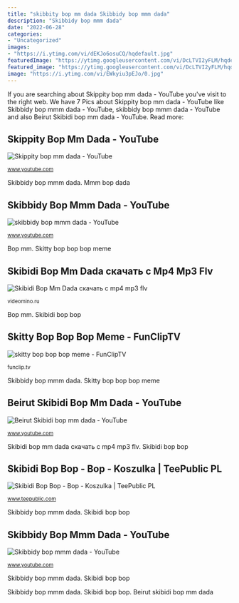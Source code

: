 ```yaml
---
title: "skibbity bop mm dada Skibbidy bop mmm dada"
description: "Skibbidy bop mmm dada"
date: "2022-06-28"
categories:
- "Uncategorized"
images:
- "https://i.ytimg.com/vi/dEKJo6osuCQ/hqdefault.jpg"
featuredImage: "https://ytimg.googleusercontent.com/vi/DcLTVI2yFLM/hqdefault.jpg"
featured_image: "https://ytimg.googleusercontent.com/vi/DcLTVI2yFLM/hqdefault.jpg"
image: "https://i.ytimg.com/vi/EWkyiu3pEJo/0.jpg"
---
```


If you are searching about Skippity bop mm dada - YouTube you've visit to the right web. We have 7 Pics about Skippity bop mm dada - YouTube like Skibbidy bop mmm dada - YouTube, skibbidy bop mmm dada - YouTube and also Beirut Skibidi bop mm dada - YouTube. Read more:

## Skippity Bop Mm Dada - YouTube

![Skippity bop mm dada - YouTube](https://i.ytimg.com/vi/Idrg0uqXpHs/maxresdefault.jpg "Skibidi bop bop")

<small>www.youtube.com</small>

Skibbidy bop mmm dada. Mmm bop dada

## Skibbidy Bop Mmm Dada - YouTube

![skibbidy bop mmm dada - YouTube](https://i.ytimg.com/vi/dEKJo6osuCQ/hqdefault.jpg "Skibbidy bop mmm dada")

<small>www.youtube.com</small>

Bop mm. Skitty bop bop bop meme

## Skibidi Bop Mm Dada скачать с Mp4 Mp3 Flv

![Skibidi Bop Mm Dada скачать с mp4 mp3 flv](https://i.ytimg.com/vi/EWkyiu3pEJo/0.jpg "Skibidi bop mm dada скачать с mp4 mp3 flv")

<small>videomino.ru</small>

Bop mm. Skibidi bop bop

## Skitty Bop Bop Bop Meme - FunClipTV

![skitty bop bop bop meme - FunClipTV](https://ytimg.googleusercontent.com/vi/DcLTVI2yFLM/hqdefault.jpg "Skitty bop bop bop meme")

<small>funclip.tv</small>

Skibbidy bop mmm dada. Skitty bop bop bop meme

## Beirut Skibidi Bop Mm Dada - YouTube

![Beirut Skibidi bop mm dada - YouTube](https://i.ytimg.com/vi/aEAAgVaJhtQ/hqdefault.jpg "Beirut skibidi bop mm dada")

<small>www.youtube.com</small>

Skibidi bop mm dada скачать с mp4 mp3 flv. Skibidi bop bop

## Skibidi Bop Bop - Bop - Koszulka | TeePublic PL

![Skibidi Bop Bop - Bop - Koszulka | TeePublic PL](https://res.cloudinary.com/teepublic/image/private/s--a8wblzQ3--/t_Preview/b_rgb:ffffff,c_lpad,f_jpg,h_630,q_90,w_1200/v1541379863/production/designs/3450737_0.jpg "Bop mm")

<small>www.teepublic.com</small>

Skibbidy bop mmm dada. Skibidi bop bop

## Skibbidy Bop Mmm Dada - YouTube

![Skibbidy bop mmm dada - YouTube](https://i.ytimg.com/vi/erJrgZXGcVY/hqdefault.jpg "Skippity bop mm dada")

<small>www.youtube.com</small>

Skibbidy bop mmm dada. Skibidi bop bop

Skibbidy bop mmm dada. Skibidi bop bop. Beirut skibidi bop mm dada
